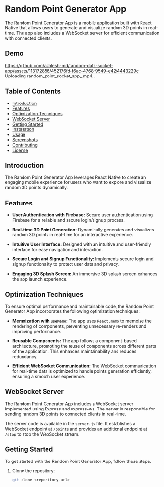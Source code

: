 # Random Point Generator App

The Random Point Generator App is a mobile application built with React Native that allows users to generate and visualize random 3D points in real-time. The app also includes a WebSocket server for efficient communication with connected clients.

## Demo

https://github.com/ashlesh-md/random-data-socket-app/assets/113172856/452176fd-f6ac-4768-9549-e42f4443229c
Uploading random_point_socket_app_.mp4…

## Table of Contents

- [Introduction](#introduction)
- [Features](#features)
- [Optimization Techniques](#optimization-techniques)
- [WebSocket Server](#websocket-server)
- [Getting Started](#getting-started)
- [Installation](#installation)
- [Usage](#usage)
- [Screenshots](#screenshots)
- [Contributing](#contributing)
- [License](#license)

## Introduction

The Random Point Generator App leverages React Native to create an engaging mobile experience for users who want to explore and visualize random 3D points dynamically.

## Features

- **User Authentication with Firebase:** Secure user authentication using Firebase for a reliable and secure login/signup process.

- **Real-time 3D Point Generation:** Dynamically generates and visualizes random 3D points in real-time for an interactive experience.

- **Intuitive User Interface:** Designed with an intuitive and user-friendly interface for easy navigation and interaction.

- **Secure Login and Signup Functionality:** Implements secure login and signup functionality to protect user data and privacy.

- **Engaging 3D Splash Screen:** An immersive 3D splash screen enhances the app launch experience.

## Optimization Techniques

To ensure optimal performance and maintainable code, the Random Point Generator App incorporates the following optimization techniques:

- **Memoization with `useMemo`:** The app uses `React.memo` to memoize the rendering of components, preventing unnecessary re-renders and improving performance.

- **Reusable Components:** The app follows a component-based architecture, promoting the reuse of components across different parts of the application. This enhances maintainability and reduces redundancy.

- **Efficient WebSocket Communication:** The WebSocket communication for real-time data is optimized to handle points generation efficiently, ensuring a smooth user experience.

## WebSocket Server

The Random Point Generator App includes a WebSocket server implemented using Express and express-ws. The server is responsible for sending random 3D points to connected clients in real-time.

The server code is available in the `server.js` file. It establishes a WebSocket endpoint at `/points` and provides an additional endpoint at `/stop` to stop the WebSocket stream.

## Getting Started

To get started with the Random Point Generator App, follow these steps:

1. Clone the repository:

   ```bash
   git clone <repository-url>
